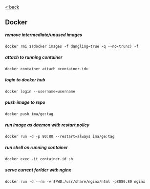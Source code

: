 [< back](/)

## Docker

##### remove intermediate/unused images
`docker rmi $(docker images -f dangling=true -q --no-trunc) -f`

##### attach to running container
`docker container attach <container-id>`

##### login to docker hub
`docker login --username=username`

##### push image to repo
`docker push ima/ge:tag`

##### run image as daemon with restart policy
`docker run -d -p 80:80 --restart=always ima/ge:tag`

##### run shell on running container
`docker exec -it container-id sh`

##### serve current forlder with nginx
`docker run -d --rm -v $PWD:/usr/share/nginx/html -p8080:80 nginx`

